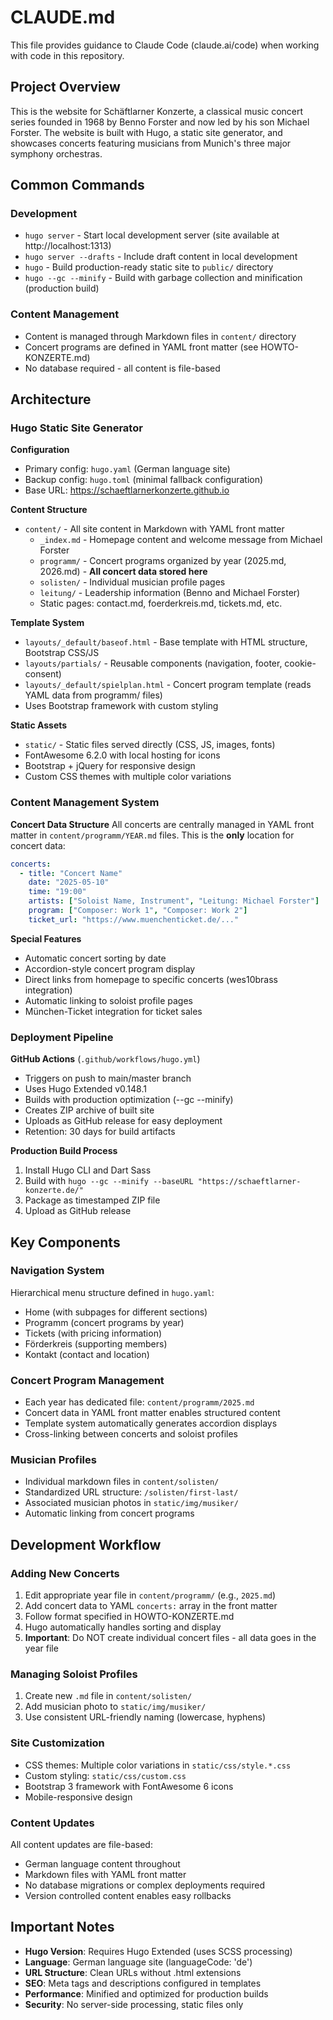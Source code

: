# CLAUDE.md

This file provides guidance to Claude Code (claude.ai/code) when working with code in this repository.

## Project Overview

This is the website for Schäftlarner Konzerte, a classical music concert series founded in 1968 by Benno Forster and now led by his son Michael Forster. The website is built with Hugo, a static site generator, and showcases concerts featuring musicians from Munich's three major symphony orchestras.

## Common Commands

### Development
- `hugo server` - Start local development server (site available at http://localhost:1313)
- `hugo server --drafts` - Include draft content in local development
- `hugo` - Build production-ready static site to `public/` directory
- `hugo --gc --minify` - Build with garbage collection and minification (production build)

### Content Management
- Content is managed through Markdown files in `content/` directory
- Concert programs are defined in YAML front matter (see HOWTO-KONZERTE.md)
- No database required - all content is file-based

## Architecture

### Hugo Static Site Generator
**Configuration**
- Primary config: `hugo.yaml` (German language site)
- Backup config: `hugo.toml` (minimal fallback configuration)
- Base URL: https://schaeftlarnerkonzerte.github.io

**Content Structure**
- `content/` - All site content in Markdown with YAML front matter
  - `_index.md` - Homepage content and welcome message from Michael Forster
  - `programm/` - Concert programs organized by year (2025.md, 2026.md) - **All concert data stored here**
  - `solisten/` - Individual musician profile pages
  - `leitung/` - Leadership information (Benno and Michael Forster)
  - Static pages: contact.md, foerderkreis.md, tickets.md, etc.

**Template System**
- `layouts/_default/baseof.html` - Base template with HTML structure, Bootstrap CSS/JS
- `layouts/partials/` - Reusable components (navigation, footer, cookie-consent)
- `layouts/_default/spielplan.html` - Concert program template (reads YAML data from programm/ files)
- Uses Bootstrap framework with custom styling

**Static Assets**
- `static/` - Static files served directly (CSS, JS, images, fonts)
- FontAwesome 6.2.0 with local hosting for icons
- Bootstrap + jQuery for responsive design
- Custom CSS themes with multiple color variations

### Content Management System
**Concert Data Structure**
All concerts are centrally managed in YAML front matter in `content/programm/YEAR.md` files. This is the **only** location for concert data:
```yaml
concerts:
  - title: "Concert Name"
    date: "2025-05-10"
    time: "19:00"
    artists: ["Soloist Name, Instrument", "Leitung: Michael Forster"]
    program: ["Composer: Work 1", "Composer: Work 2"]
    ticket_url: "https://www.muenchenticket.de/..."
```

**Special Features**
- Automatic concert sorting by date
- Accordion-style concert program display
- Direct links from homepage to specific concerts (wes10brass integration)
- Automatic linking to soloist profile pages
- München-Ticket integration for ticket sales

### Deployment Pipeline
**GitHub Actions** (`.github/workflows/hugo.yml`)
- Triggers on push to main/master branch
- Uses Hugo Extended v0.148.1
- Builds with production optimization (--gc --minify)
- Creates ZIP archive of built site
- Uploads as GitHub release for easy deployment
- Retention: 30 days for build artifacts

**Production Build Process**
1. Install Hugo CLI and Dart Sass
2. Build with `hugo --gc --minify --baseURL "https://schaeftlarner-konzerte.de/"`
3. Package as timestamped ZIP file
4. Upload as GitHub release

## Key Components

### Navigation System
Hierarchical menu structure defined in `hugo.yaml`:
- Home (with subpages for different sections)
- Programm (concert programs by year)
- Tickets (with pricing information)
- Förderkreis (supporting members)
- Kontakt (contact and location)

### Concert Program Management
- Each year has dedicated file: `content/programm/2025.md`
- Concert data in YAML front matter enables structured content
- Template system automatically generates accordion displays
- Cross-linking between concerts and soloist profiles

### Musician Profiles
- Individual markdown files in `content/solisten/`
- Standardized URL structure: `/solisten/first-last/`
- Associated musician photos in `static/img/musiker/`
- Automatic linking from concert programs

## Development Workflow

### Adding New Concerts
1. Edit appropriate year file in `content/programm/` (e.g., `2025.md`)
2. Add concert data to YAML `concerts:` array in the front matter
3. Follow format specified in HOWTO-KONZERTE.md
4. Hugo automatically handles sorting and display
5. **Important**: Do NOT create individual concert files - all data goes in the year file

### Managing Soloist Profiles  
1. Create new `.md` file in `content/solisten/`
2. Add musician photo to `static/img/musiker/`
3. Use consistent URL-friendly naming (lowercase, hyphens)

### Site Customization
- CSS themes: Multiple color variations in `static/css/style.*.css`
- Custom styling: `static/css/custom.css`
- Bootstrap 3 framework with FontAwesome 6 icons
- Mobile-responsive design

### Content Updates
All content updates are file-based:
- German language content throughout
- Markdown files with YAML front matter
- No database migrations or complex deployments required
- Version controlled content enables easy rollbacks

## Important Notes

- **Hugo Version**: Requires Hugo Extended (uses SCSS processing)
- **Language**: German language site (languageCode: 'de')
- **URL Structure**: Clean URLs without .html extensions
- **SEO**: Meta tags and descriptions configured in templates
- **Performance**: Minified and optimized for production builds
- **Security**: No server-side processing, static files only